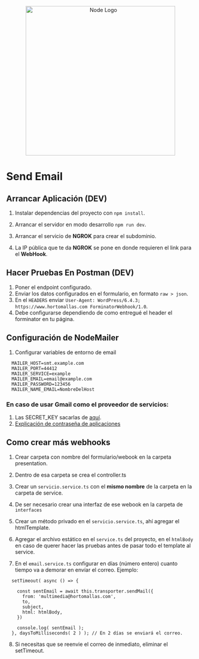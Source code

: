 <p align="center">
  <a href="https://github.com/CJavat" target="blank"><img src="https://nodejs.org/static/images/logo.svg" width="400" alt="Node Logo" /></a>
</p>

# Send Email

## Arrancar Aplicación (DEV)
1. Instalar dependencias del proyecto con ```npm install```.

2. Arrancar el servidor en modo desarrollo ```npm run dev```.

3. Arrancar el servicio de __NGROK__ para crear el subdominio.

4. La IP pública que te da __NGROK__ se pone en donde requieren el link para el __WebHook__.

## Hacer Pruebas En Postman (DEV)
1. Poner el endpoint configurado.
2. Enviar los datos configurados en el formulario, en formato ```raw > json```.
3. En el ```HEADERS``` enviar ```User-Agent: WordPress/6.4.3; https://www.hortomallas.com ForminatorWebhook/1.0```.
4. Debe configurarse dependiendo de como entregué el header el forminator en tu página.


## Configuración de NodeMailer
1. Configurar variables de entorno de email
```
  MAILER_HOST=smt.example.com
  MAILER_PORT=44412
  MAILER_SERVICE=example
  MAILER_EMAIL=email@example.com
  MAILER_PASSWORD=123456
  MAILER_NAME_EMAIL=NombreDelHost
```

### En caso de usar Gmail como el proveedor de servicios:
1. Las SECRET_KEY sacarlas de [aquí](https://myaccount.google.com/apppasswords?utm_source=google-account&utm_medium=myaccountsecurity&utm_campaign=tsv-settings&rapt=AEjHL4MGnVRbY29WMknX71S3z0rFI1fso65mxzgPLf-9Jrdn8eEcsRmZzAi2WVnw7o6iE-usP9ci6_oWjtSqk4L5yuyu9RfCj0wjRJznAhZDu_79XRLjVYQ).
2. [Explicación de contraseña de aplicaciones](https://support.google.com/accounts/answer/185833?hl=es-419)


## Como crear más webhooks
1. Crear carpeta con nombre del formulario/webook en la carpeta presentation.

2. Dentro de esa carpeta se crea el controller.ts

3. Crear un ```servicio.service.ts``` con el __mismo nombre__ de la carpeta en la carpeta de service.

4. De ser necesario crear una interfaz de ese webook en la carpeta de ```interfaces```

5. Crear un método privado en el ```servicio.service.ts```, ahí agregar el htmlTemplate.

6. Agregar el archivo estático en el ```service.ts``` del proyecto, en el ```htmlBody``` en caso de querer hacer las pruebas antes de pasar todo el template al service.

7. En el ```email.service.ts``` configurar en días (número entero) cuanto tiempo va a demorar en envíar el correo. Ejemplo:
```
  setTimeout( async () => {

    const sentEmail = await this.transporter.sendMail({
      from: 'multimedia@hortomallas.com',
      to,
      subject,
      html: htmlBody,
    })
    
    console.log( sentEmail );
  }, daysToMilliseconds( 2 ) ); // En 2 días se enviará el correo.
```
8. Si necesitas que se reenvie el correo de inmediato, eliminar el setTimeout.


